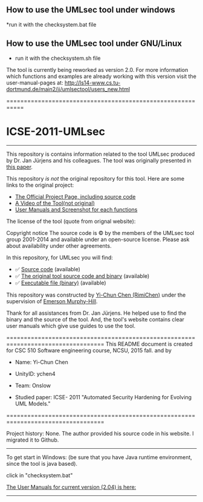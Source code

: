 
How to use the UMLsec tool under windows
------------------------------------------

*run it with the checksystem.bat file


How to use the UMLsec tool under GNU/Linux
--------------------------------------------

* run it with the checksystem.sh file


The tool is currently being reworked as version 2.0. For more information which functions and examples are already working with this version visit the user-manual-pages at:
http://ls14-www.cs.tu-dortmund.de/main2/jj/umlsectool/users_new.html


===========================================================

# ICSE-2011-UMLsec

***

This repository is contains information related to the tool UMLsec produced by Dr. Jan Jürjens and his colleagues. The tool was originally presented in [this paper](http://dl.acm.org/citation.cfm?doid=1985793.1985968).

This repository _is not_ the original repository for this tool. Here are some links to the original project:
* [The Official Project Page, including source code](https://www-secse.cs.tu-dortmund.de/jj/umlsectool/index.html)
* [A Video of the Tool(not original)](https://youtu.be/157mxnps2o4)
* [User Manuals and Screenshot for each functions](https://www-secse.cs.tu-dortmund.de/jj/umlsectool/users_new.html)

The license of the tool (quote from orignal website):

Copyright notice
The source code is © by the members of the UMLsec tool group 2001-2014 and available under an open-source license. Please ask about availability under other agreements.


In this repository, for UMLsec you will find:
* :white_check_mark: [Source code](https://github.com/SoftwareEngineeringToolDemos/ICSE-2011-UMLsec) (available)
* :white_check_mark: [The original tool source code and binary](https://www-secse.cs.tu-dortmund.de/jj/umlsectool/current/) (available)
* :white_check_mark: [Executable file (binary)](https://github.com/SoftwareEngineeringToolDemos/ICSE-2011-UMLsec/tree/master/Executable%20file) (available)

This repository was constructed by [Yi-Chun Chen (RimiChen)](https://github.com/RimiChen) under the supervision of [Emerson Murphy-Hill](https://github.com/CaptainEmerson).

Thank for all assistances from Dr. Jan Jürjens. He helped use to find the binary and the source of the tool. And, the tool's website contains clear user manuals which give use guides to use the tool.



==================================================================================
This README document is created for CSC 510 Software engineering course, NCSU, 2015 fall.
and by
* Name: Yi-Chun Chen
* UnityID: ychen4
* Team: Onslow

* Studied paper: ICSE- 2011 "Automated Security Hardening for Evolving UML Models."

==================================================================================

Project history: None.
The author provided his source code in his website. I migrated it to Github.

--------------------------
To get start in Windows:
(be sure that you have Java runtime environment, since the tool is java based).

click in "checksystem.bat"

[The User Manuals for current version (2.04) is here:](https://www-secse.cs.tu-dortmund.de/jj/umlsectool/users_new.html)

--------------------------

